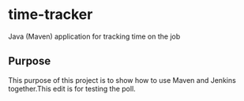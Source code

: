# time-tracker
Java (Maven) application for tracking time on the job

## Purpose

This purpose of this project is to show how to use Maven and Jenkins together.This edit is for testing the poll.
